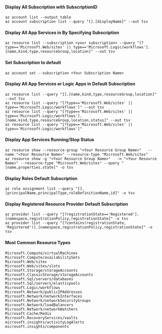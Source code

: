 
#### Display All Subscription with SubscriptionID
```
az account list --output table
az account subscription list --query "[].[displayName]" --out tsv
```

#### Display All App Services in By Specifying Subscription
```
az resource list --subscription <your subscription> --query "[?type=='Microsoft.Web/sites' || type=='Microsoft.Logic/workflows'].[name,kind,type,resourceGroup,location]" --out tsv
```

#### Set Subscription to default
```
az account set --subscription <Your Subscription Name>
```

#### Display All App Services or Logic Apps in Default Subscription
```
az resource list --query "[].[name,kind,type,resourceGroup,location]" --out tsv
az resource list --query "[?type=='Microsoft.Web/sites' || type=='Microsoft.Logic/workflows']" --out tsv
az resource list --query "[?type=='Microsoft.Web/sites' || type=='Microsoft.Logic/workflows'].[name,kind,type,resourceGroup,location,status]" --out tsv
az resource list --query "[?type=='Microsoft.Web/sites' || type=='Microsoft.Logic/workflows']"
```

#### Display App Services Running/Stop Status
```
az resource show --resource-group "<Your Resource Group Name>"   --name "<Your Resource Name>" --resource-type "Microsoft.Web/sites"
az resource show -g "<Your Resource Group Name>"   -n "<Your Resource Name>" --resource-type "Microsoft.Web/sites" --query "[name,properties.state]" -o tsv
```

#### Display Roles Default Subscription
```
az role assignment list --query "[].[principalName,principalType,roleDefinitionName,id]" -o tsv
```

#### Display Registered Resource Provider Default Subscription
```
az provider list --query "[?registrationState=='Registered'].[namespace,registrationPolicy,registrationState]" -o tsv
az provider list --query "[?contains(registrationState, 'Registered')].[namespace,registrationPolicy,registrationState]" -o tsv
```

#### Most Common Resource Types
```
Microsoft.Compute/virtualMachines
Microsoft.Compute/availabilitySets
Microsoft.Web/sites
Microsoft.Web/sites/slots
Microsoft.Storage/storageAccounts
Microsoft.ClassicStorage/storageAccounts
Microsoft.Sql/servers/databases
Microsoft.Sql/servers/elasticpools
Microsoft.Logic/workflows
Microsoft.Network/publicIPAddresses
Microsoft.Network/networkInterfaces
Microsoft.Network/networkSecurityGroups
Microsoft.Network/loadBalancers
Microsoft.Network/networkWatchers
Microsoft.Cache/Redis
Microsoft.RecoveryServices/vaults
microsoft.insights/activityLogAlerts
microsoft.insights/components
```
